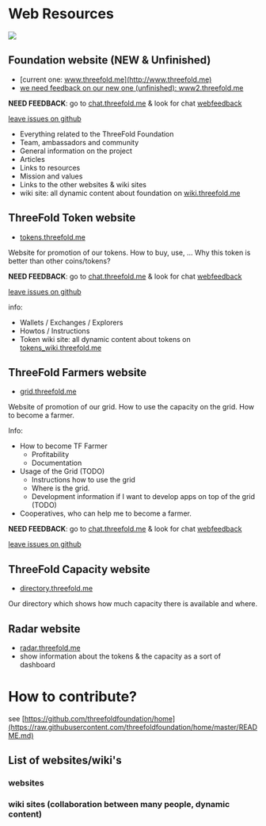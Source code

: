 # Web Resources

![](https://images.unsplash.com/photo-1506452819137-0422416856b8?ixlib=rb-0.3.5&ixid=eyJhcHBfaWQiOjEyMDd9&s=35c3a22e647b11004efd8135de82164c&auto=format&fit=crop&w=1266&q=80)

## Foundation website (NEW & Unfinished) 

- [current one: www.threefold.me](http://www.threefold.me)
- [we need feedback on our new one (unfinished): www2.threefold.me](http://www2.threefold.me)

**NEED FEEDBACK**: go to [chat.threefold.me](https://chat.grid.tf/signup_user_complete/?id=wpz16r964bdnuqxc5p7kn5upmo) & look for chat [webfeedback](https://chat.grid.tf/threefold/channels/webfeedback)

[leave issues on github](https://github.com/threefoldfoundation/www_threefold/issues)

- Everything related to the ThreeFold Foundation
- Team, ambassadors and community
- General information on the project
- Articles
- Links to resources
- Mission and values
- Links to the other websites & wiki sites
- wiki site: all dynamic content about foundation on [wiki.threefold.me](http://wiki.threefold.me)


## ThreeFold Token website 

- [tokens.threefold.me](https://tokens.threefold.me)

Website for promotion of our tokens. How to buy, use, ...
Why this token is better than other coins/tokens?

**NEED FEEDBACK**: go to [chat.threefold.me](https://chat.grid.tf/signup_user_complete/?id=wpz16r964bdnuqxc5p7kn5upmo) & look for chat [webfeedback](https://chat.grid.tf/threefold/channels/webfeedback)

[leave issues on github](https://github.com/threefoldfoundation/www_tokens/issues)


info:

- Wallets /  Exchanges / Explorers
- Howtos / Instructions
- Token wiki site: all dynamic content about tokens on [tokens_wiki.threefold.me](http://tokens_wiki.threefold.me)


## ThreeFold Farmers website 

- [grid.threefold.me](https://www.tffarmers.com/)

Website of promotion of our grid. How to use the capacity on the grid.
How to become a farmer.

Info:

- How to become TF Farmer
    - Profitability
    - Documentation
- Usage of the Grid (TODO)
    - Instructions how to use the grid
    - Where is the grid.
    - Development information if I want to develop apps on top of the grid (TODO)
- Cooperatives, who can help me to become a farmer.

**NEED FEEDBACK**: go to [chat.threefold.me](https://chat.grid.tf/signup_user_complete/?id=wpz16r964bdnuqxc5p7kn5upmo) & look for chat [webfeedback](https://chat.grid.tf/threefold/channels/webfeedback)

[leave issues on github](https://github.com/threefoldfoundation/www_grid/issues)


## ThreeFold Capacity website 

- [directory.threefold.me](http://directory.threefold.me)

Our directory which shows how much capacity there is available and where.

## Radar website 

- [radar.threefold.me](http://radar.threefold.me)
- show information about the tokens & the capacity as a sort of dashboard


# How to contribute?

see [https://github.com/threefoldfoundation/home](https://raw.githubusercontent.com/threefoldfoundation/home/master/README.md)

## List of websites/wiki's

### websites

[](itenv/web_sites_toc.md ':include')

### wiki sites (collaboration between many people, dynamic content)

[](itenv/wiki_pages_toc.md ':include')
